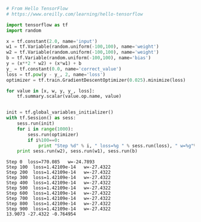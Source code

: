 

```python
# From Hello TensorFlow
# https://www.oreilly.com/learning/hello-tensorflow
```


```python
import tensorflow as tf
import random

x = tf.constant(2.0, name='input')
w1 = tf.Variable(random.uniform(-100,100), name='weight')
w2 = tf.Variable(random.uniform(-100,100), name='weight')
b = tf.Variable(random.uniform(-100,100), name='bias')
y = (x**2 * w2) + (x*w1) + b
y_ = tf.constant(0.0, name='correct_value')
loss = tf.pow(y - y_, 2, name='loss')
optimizer = tf.train.GradientDescentOptimizer(0.025).minimize(loss)

for value in [x, w, y, y_, loss]:
    tf.summary.scalar(value.op.name, value)
```


```python

init = tf.global_variables_initializer() 
with tf.Session() as sess: 
    sess.run(init)
    for i in range(1000):
        sess.run(optimizer)
        if i%100==0:
            print "Step %d" % i, " loss=%g " % sess.run(loss), " w=%g"% sess.run(w1)
    print sess.run(w2), sess.run(w1), sess.run(b)
```

    Step 0  loss=770.085   w=-24.7893
    Step 100  loss=1.42109e-14   w=-27.4322
    Step 200  loss=1.42109e-14   w=-27.4322
    Step 300  loss=1.42109e-14   w=-27.4322
    Step 400  loss=1.42109e-14   w=-27.4322
    Step 500  loss=1.42109e-14   w=-27.4322
    Step 600  loss=1.42109e-14   w=-27.4322
    Step 700  loss=1.42109e-14   w=-27.4322
    Step 800  loss=1.42109e-14   w=-27.4322
    Step 900  loss=1.42109e-14   w=-27.4322
    13.9073 -27.4322 -0.764954



```python

```
